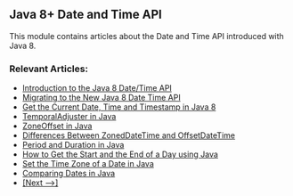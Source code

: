 ## Java 8+ Date and Time API 

This module contains articles about the Date and Time API introduced with Java 8.

### Relevant Articles: 
- [Introduction to the Java 8 Date/Time API](http://www.baeldung.com/java-8-date-time-intro)
- [Migrating to the New Java 8 Date Time API](http://www.baeldung.com/migrating-to-java-8-date-time-api)
- [Get the Current Date, Time and Timestamp in Java 8](http://www.baeldung.com/current-date-time-and-timestamp-in-java-8)
- [TemporalAdjuster in Java](http://www.baeldung.com/java-temporal-adjuster)
- [ZoneOffset in Java](https://www.baeldung.com/java-zone-offset)
- [Differences Between ZonedDateTime and OffsetDateTime](https://www.baeldung.com/java-zoneddatetime-offsetdatetime)
- [Period and Duration in Java](http://www.baeldung.com/java-period-duration)
- [How to Get the Start and the End of a Day using Java](http://www.baeldung.com/java-day-start-end)
- [Set the Time Zone of a Date in Java](https://www.baeldung.com/java-set-date-time-zone)
- [Comparing Dates in Java](https://www.baeldung.com/java-comparing-dates)
- [[Next -->]](/core-java-modules/core-java-datetime-java8-2)
